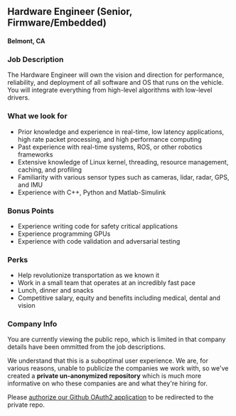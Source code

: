 ## Hardware Engineer (Senior, Firmware/Embedded)
#### Belmont, CA

### Job Description
The Hardware Engineer will own the vision and direction for performance, reliability, and deployment of all software and OS that runs on the vehicle. You will integrate everything from high-level algorithms with low-level drivers.

### What we look for
+ Prior knowledge and experience in real-time, low latency applications, high rate packet processing, and high performance computing
+ Past experience with real-time systems, ROS, or other robotics frameworks
+ Extensive knowledge of Linux kernel, threading, resource management, caching, and profiling
+ Familiarity with various sensor types such as cameras, lidar, radar, GPS, and IMU
+ Experience with C++, Python and Matlab-Simulink

### Bonus Points
+ Experience writing code for safety critical applications
+ Experience programming GPUs
+ Experience with code validation and adversarial testing

### Perks
+ Help revolutionize transportation as we known it
+ Work in a small team that operates at an incredibly fast pace
+ Lunch, dinner and snacks
+ Competitive salary, equity and benefits including medical, dental and vision


### Company Info
You are currently viewing the public repo, which is limited in that company details have been ommitted from the job descriptions.  
    
We understand that this is a suboptimal user experience.  We are, for various reasons, unable to publicize the companies we work with, so we've
created a **private un-anonymized repository** which is much more informative on who these companies are and what they're hiring for.  
    
Please [authorize our Github OAuth2 application](https://letsrockit.co/users/auth/github?job_id=rw1iyxjrieryaxzl-hardware-engineer-senior-firmware-embedded) to be redirected to the private repo.
